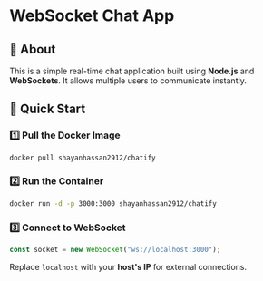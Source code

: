 # **WebSocket Chat App**

## **📌 About**

This is a simple real-time chat application built using **Node.js** and **WebSockets**. It allows multiple users to communicate instantly.

## **🚀 Quick Start**

### **1️⃣ Pull the Docker Image**

```sh
docker pull shayanhassan2912/chatify
```

### **2️⃣ Run the Container**

```sh
docker run -d -p 3000:3000 shayanhassan2912/chatify
```

### **3️⃣ Connect to WebSocket**

```js
const socket = new WebSocket("ws://localhost:3000");
```

Replace `localhost` with your **host's IP** for external connections.

